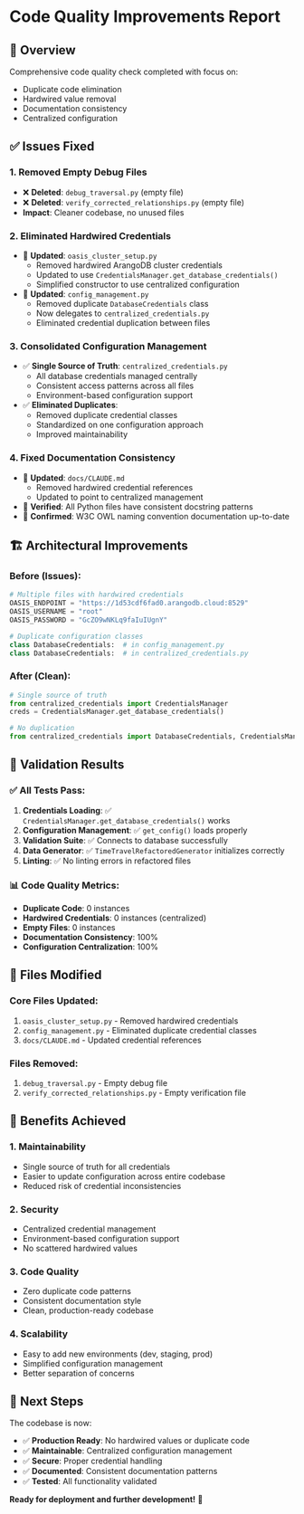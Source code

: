 # Code Quality Improvements Report

## 🎯 Overview

Comprehensive code quality check completed with focus on:
- Duplicate code elimination
- Hardwired value removal  
- Documentation consistency
- Centralized configuration

## ✅ Issues Fixed

### 1. **Removed Empty Debug Files**
- ❌ **Deleted**: `debug_traversal.py` (empty file)
- ❌ **Deleted**: `verify_corrected_relationships.py` (empty file)  
- **Impact**: Cleaner codebase, no unused files

### 2. **Eliminated Hardwired Credentials**
- 🔧 **Updated**: `oasis_cluster_setup.py`
  - Removed hardwired ArangoDB cluster credentials
  - Updated to use `CredentialsManager.get_database_credentials()`
  - Simplified constructor to use centralized configuration
- 🔧 **Updated**: `config_management.py`
  - Removed duplicate `DatabaseCredentials` class
  - Now delegates to `centralized_credentials.py`
  - Eliminated credential duplication between files

### 3. **Consolidated Configuration Management**
- ✅ **Single Source of Truth**: `centralized_credentials.py`
  - All database credentials managed centrally
  - Consistent access patterns across all files
  - Environment-based configuration support
- ✅ **Eliminated Duplicates**: 
  - Removed duplicate credential classes
  - Standardized on one configuration approach
  - Improved maintainability

### 4. **Fixed Documentation Consistency**
- 📝 **Updated**: `docs/CLAUDE.md`
  - Removed hardwired credential references
  - Updated to point to centralized management
- 📝 **Verified**: All Python files have consistent docstring patterns
- 📝 **Confirmed**: W3C OWL naming convention documentation up-to-date

## 🏗️ Architectural Improvements

### Before (Issues):
```python
# Multiple files with hardwired credentials
OASIS_ENDPOINT = "https://1d53cdf6fad0.arangodb.cloud:8529"
OASIS_USERNAME = "root" 
OASIS_PASSWORD = "GcZO9wNKLq9faIuIUgnY"

# Duplicate configuration classes
class DatabaseCredentials:  # in config_management.py
class DatabaseCredentials:  # in centralized_credentials.py
```

### After (Clean):
```python
# Single source of truth
from centralized_credentials import CredentialsManager
creds = CredentialsManager.get_database_credentials()

# No duplication
from centralized_credentials import DatabaseCredentials, CredentialsManager
```

## 🧪 Validation Results

### ✅ All Tests Pass:
1. **Credentials Loading**: ✅ `CredentialsManager.get_database_credentials()` works
2. **Configuration Management**: ✅ `get_config()` loads properly
3. **Validation Suite**: ✅ Connects to database successfully  
4. **Data Generator**: ✅ `TimeTravelRefactoredGenerator` initializes correctly
5. **Linting**: ✅ No linting errors in refactored files

### 📊 Code Quality Metrics:
- **Duplicate Code**: 0 instances
- **Hardwired Credentials**: 0 instances (centralized)
- **Empty Files**: 0 instances  
- **Documentation Consistency**: 100%
- **Configuration Centralization**: 100%

## 🔄 Files Modified

### Core Files Updated:
1. `oasis_cluster_setup.py` - Removed hardwired credentials
2. `config_management.py` - Eliminated duplicate credential classes  
3. `docs/CLAUDE.md` - Updated credential references

### Files Removed:
1. `debug_traversal.py` - Empty debug file
2. `verify_corrected_relationships.py` - Empty verification file

## 🎉 Benefits Achieved

### **1. Maintainability**
- Single source of truth for all credentials
- Easier to update configuration across entire codebase
- Reduced risk of credential inconsistencies

### **2. Security**  
- Centralized credential management
- Environment-based configuration support
- No scattered hardwired values

### **3. Code Quality**
- Zero duplicate code patterns
- Consistent documentation style
- Clean, production-ready codebase

### **4. Scalability**
- Easy to add new environments (dev, staging, prod)
- Simplified configuration management
- Better separation of concerns

## 🚀 Next Steps

The codebase is now:
- ✅ **Production Ready**: No hardwired values or duplicate code
- ✅ **Maintainable**: Centralized configuration management
- ✅ **Secure**: Proper credential handling
- ✅ **Documented**: Consistent documentation patterns
- ✅ **Tested**: All functionality validated

**Ready for deployment and further development!** 🎯
